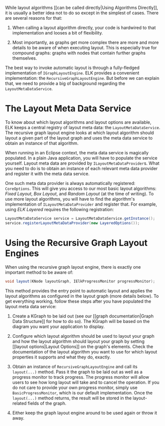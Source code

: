 While layout algorithms [[can be called directly|Using Algorithms Directly]], it is usually a better idea not to do so except in the simplest of cases. There are several reasons for that:

1. When calling a layout algorithm directly, your code is hardwired to that implementation and looses a bit of flexibility.

1. Most importantly, as graphs get more complex there are more and more details to be aware of when executing layout. This is especially true for compound graphs: graphs with nodes that contain further graphs themselves.

The best way to invoke automatic layout is through a fully-fledged implementation of `IGraphLayoutEngine`. ELK provides a convenient implementation: the `RecursiveGraphLayoutEngine`. But before we can explain that, we need to provide a big of background regarding the `LayoutMetaDataService`.


# The Layout Meta Data Service

To know about which layout algorithms and layout options are available, ELK keeps a central registry of layout meta data: the `LayoutMetaDataService`. The recursive graph layout engine looks at which layout algorithm should layout a given part of the layout graph and uses the meta data service to obtain an instance of that algorithm.

When running in an Eclipse context, the meta data service is magically populated. In a plain Java application, you will have to populate the service yourself. Layout meta data are provided by `ILayoutMetaDataProvider`s. What you need to do is to obtain an instance of each relevant meta data provider and register it with the meta data service.

One such meta data provider is always automatically registered: `CoreOptions`. This will give you access to our most basic layout algorithms: _Fixed Layout_, _Box Layout_, and _Random Layout_ (at the time of writing). To use more layout algorithms, you will have to find the algorithm's implementation of `ILayoutMetaDataProvider` and register that. For example, using _ELK Layered_ requires the following registration:

```java
LayoutMetaDataService service = LayoutMetaDataService.getInstance();
service.registerLayoutMetaDataProvider(new LayeredOptions());
```


# Using the Recursive Graph Layout Engines

When using the recursive graph layout engine, there is exactly one important method to be aware of:

```java
void layout(KNode layoutGraph, IElkProgressMonitor progressMonitor);
```

This method provides the entry point to automatic layout and applies the layout algorithms as configured in the layout graph (more details below). To get everything working, follow these steps after you have populated the layout meta data service:

1. Create a KGraph to be laid out (see our [[graph documentation|Graph Data Structure]] for how to do so). The KGraph will be based on the diagram you want your application to display.

1. Configure which layout algorithm should be used to layout your graph and how the layout algorithm should layout your graph by setting [[layout options|Layout Options]] on the graph's elements. Check the documentation of the layout algorithm you want to use for which layout properties it supports and what they do, exactly.

1. Obtain an instance of `RecursiveGraphLayoutEngine` and call its `layout(...)` method. Pass it the graph to be laid out as well as a progress monitor to track progress. The progress monitor will allow users to see how long layout will take and to cancel the operation. If you do not care to provide your own progress monitor, simply use `BasicProgressMonitor`, which is our default implementation. Once the `layout(...)` method returns, the result will be stored in the layout-related fields of the graph.

1. Either keep the graph layout engine around to be used again or throw it away.